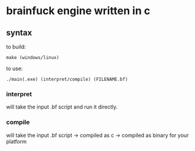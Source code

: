 # brainfuck engine written in c

## syntax
to build:

```make (windows/linux)```

to use:

```./main(.exe) (interpret/compile) (FILENAME.bf)```

### interpret
will take the input .bf script and run it directly.

### compile
will take the input .bf script -> compiled as c -> compiled as binary for your platform